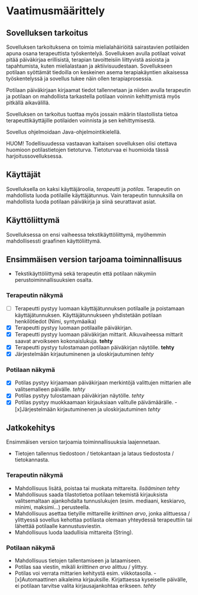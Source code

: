 # Vaatimusmäärittely

## Sovelluksen tarkoitus
Sovelluksen tarkoituksena on toimia mielialahäiriöitä sairastavien potilaiden apuna osana terapeuttista työskentelyä. Sovelluksen avulla potilaat voivat pitää päiväkirjaa erillisistä, terapian tavoitteisiin liittyvistä asioista ja tapahtumista, kuten mielialastaan ja aktiivisuudestaan. Sovellukseen potilaan syöttämät tiedoilla on keskeinen asema terapiakäyntien aikaisessa työskentelyssä ja sovellus tukee näin ollen terapiaprosessia. 

Potilaan päiväkirjaan kirjaamat tiedot tallennetaan ja niiden avulla terapeutin ja potilaan on mahdollista tarkastella potilaan voinnin kehittymistä myös pitkällä aikavälillä.

Sovelluksen on tarkoitus tuottaa myös jossain määrin tilastollista tietoa terapeuttikäyttäjille potilaiden voinnista ja sen kehittymisestä.

Sovellus ohjelmoidaan Java-ohjelmointikielellä.

HUOM! Todellisuudessa vastaavan kaltaisen sovelluksen olisi otettava huomioon potilastietojen tietoturva. Tietoturvaa ei huomioida tässä harjoitussovelluksessa.

## Käyttäjät
Sovelluksella on kaksi käyttäjäroolia, *terapeutti* ja *potilas*. Terapeutin on mahdollista luoda potilaille käyttäjätunnus. Vain terapeutin tunnuksilla on mahdollista luoda potilaan päiväkirja ja siinä seurattavat asiat.

## Käyttöliittymä
Sovelluksessa on ensi vaiheessa tekstikäyttöliittymä, myöhemmin mahdollisessti graafinen käyttöliittymä. 

## Ensimmäisen version tarjoama toiminnallisuus
- Tekstikäyttöliittymä sekä terapeutin että potilaan näkymiin perustoiminnallisuuksien osalta.

### Terapeutin näkymä
-[ ] Terapeutti pystyy luomaan käyttäjätunnuksen potilaalle ja poistamaan käyttäjätunnuksen. Käyttäjätunnukseen yhdistetään potilaan henkilötiedot (Nimi, syntymäaika) 
-[x] Terapeutti pystyy luomaan potilaalle päiväkirjan. 
-[x] Terapeutti pystyy luomaan päiväkirjan mittarit. Alkuvaiheessa mittarit saavat arvoikseen kokonaislukuja. **tehty**
-[x] Terapeutti pystyy tulostamaan potilaan päiväkirjan näytölle. **tehty**
-[x] Järjestelmään kirjautuminenen ja uloskirjautuminen *tehty*

### Potilaan näkymä
-[x] Potilas pystyy kirjaamaan päiväkirjaan merkintöjä valittujen mittarien alle valitsemalleen päivälle. *tehty*
-[x] Potilas pystyy tulostamaan päiväkirjan näytölle. *tehty*
-[x] Potilas pystyy muokkaamaan kirjauksiaan valitulle päivämäärälle.
-[x]Järjestelmään kirjautuminenen ja uloskirjautuminen *tehty*

## Jatkokehitys
Ensimmäisen version tarjoamia toiminnallisuuksia laajennetaan. 
- Tietojen tallennus tiedostoon / tietokantaan ja lataus tiedostosta / tietokannasta.
### Terapeutin näkymä
- Mahdollisuus lisätä, poistaa tai muokata mittareita. *lisääminen tehty*
- Mahdollisuus saada tilastotietoa potilaan tekemistä kirjauksista valitsemaltaan ajankohdalta tunnuslukujen (esim. mediaani, keskiarvo, minimi, maksimi...) perusteella.
- Mahdollisuus asettaa tietyille mittareille *kriittinen arvo*, jonka alittuessa / ylittyessä sovellus kehottaa potilasta olemaan yhteydessä terapeuttiin tai lähettää potilaalle kannustusviestin.
- Mahdollisuus luoda laadullisia mittareita (String).
### Potilaan näkymä
- Mahdollisuus tietojen tallentamiseen ja lataamiseen.
- Potilas saa viestin, mikäli *kriittinen arvo* alittuu / ylittyy.
- Potilas voi verrata mittarien kehitystä esim. viikkotasolla.
-[x]Automaattinen aikaleima kirjauksille. Kirjattaessa kyseiselle päivälle, ei potilaan tarvitse valita kirjausajankohtaa erikseen. *tehty*


